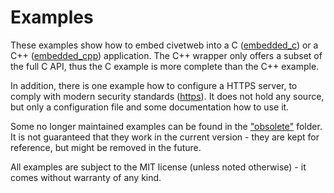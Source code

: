 
Examples
=====

These examples show how to embed civetweb into a C ([embedded_c](https://github.com/civetweb/civetweb/tree/master/examples/embedded_c)) or a C++ ([embedded_cpp](https://github.com/civetweb/civetweb/tree/master/examples/embedded_cpp)) application.
The C++ wrapper only offers a subset of the full C API, thus the C example is more complete than the C++ example.

In addition, there is one example how to configure a HTTPS server, to comply with modern security standards ([https](https://github.com/civetweb/civetweb/tree/master/examples/https)). It does not hold any source, but only a configuration file and some documentation how to use it.

Some no longer maintained examples can be found in the ["obsolete"](https://github.com/civetweb/civetweb/tree/master/examples/_obsolete) folder. It is not guaranteed that they work in the current version - they are kept for reference, but might be removed in the future.

All examples are subject to the MIT license (unless noted otherwise) - it comes without warranty of any kind.

